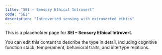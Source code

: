 ```yaml
---
title: "SEI – Sensory Ethical Introvert"
code: "SEI"
description: "Introverted sensing with extroverted ethics"
---
```


This is a placeholder page for **SEI – Sensory Ethical Introvert**.

You can edit this content to describe the type in detail, including cognitive function stack, temperament, behavioral traits, and intertype relations.
